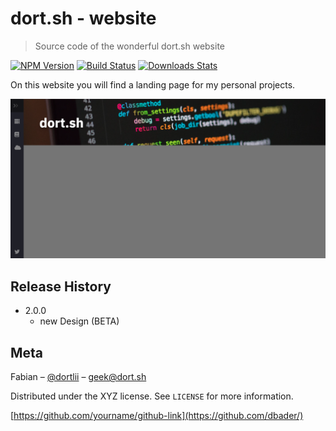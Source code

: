 # dort.sh - website
> Source code of the wonderful dort.sh website

[![NPM Version][npm-image]][npm-url]
[![Build Status][travis-image]][travis-url]
[![Downloads Stats][npm-downloads]][npm-url]

On this website you will find a landing page for my personal projects.

![](pic/website.png)

## Release History

* 2.0.0
    * new Design (BETA)

## Meta

Fabian – [@dortlii](https://twitter.com/dortlii) – geek@dort.sh

Distributed under the XYZ license. See ``LICENSE`` for more information.

[https://github.com/yourname/github-link](https://github.com/dbader/)

<!-- Markdown link & img dfn's -->
[npm-image]: https://img.shields.io/npm/v/datadog-metrics.svg?style=flat-square
[npm-url]: https://npmjs.org/package/datadog-metrics
[npm-downloads]: https://img.shields.io/npm/dm/datadog-metrics.svg?style=flat-square
[travis-image]: https://img.shields.io/travis/dbader/node-datadog-metrics/master.svg?style=flat-square
[travis-url]: https://travis-ci.org/dbader/node-datadog-metrics
[wiki]: https://github.com/yourname/yourproject/wiki
